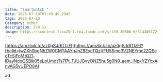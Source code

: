 ```yaml
---
title: "Smartwatch "
date: 2025-07-10T09:40:49.294Z
tags: 2025-07-10
Category: other
description: 279.xx
image: https://scontent.fccu25-1.fna.fbcdn.net/v/t39.30808-6/514405172_6427085970762099_8209553594407772737_n.jpg?_nc_cat=107&ccb=1-7&_nc_sid=aa7b47&_nc_ohc=EglrlN2MCywQ7kNvwHT6f6x&_nc_oc=Adl27FLIIx_kbsTh6HF85O3uRIQmTSBKPHsO4wekKAH5L5SVr38S9qDHyIXQvHe-iT0&_nc_zt=23&_nc_ht=scontent.fccu25-1.fna&_nc_gid=7Xg9CdK9ohC8iIfd_hI1ow&oh=00_AfTi49mF7E84GR7qBGRTu9FDGUuRatk2MGJ5opF8Tz4kWQ&oe=68754168
---
```

<!--StartFragment-->

[https://amzlink.to/az0gSJr6TIzEl](https://amzlink.to/az0gSJr6TIzEl?fbclid=IwZXh0bgNhZW0CMTAAYnJpZBExcTQzVFU5Smo3V2NEYmc2ZQEecTcSjFoMtQZl-lDayNdoQSBlk05eLpUmdtTs7l7t_TJUJOvyONZ5hu5g0N0_aem_INpkYZYcxAnvAG5vUEPO8A)

<!--EndFragment--> ad